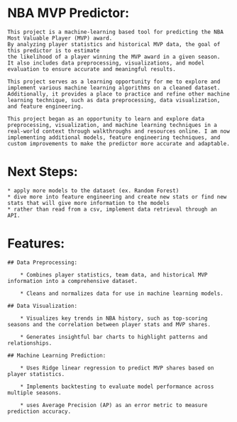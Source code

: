 # NBA MVP Predictor:

    This project is a machine-learning based tool for predicting the NBA Most Valuable Player (MVP) award. 
    By analyzing player statistics and historical MVP data, the goal of this predictor is to estimate
    the likelihood of a player winning the MVP award in a given season. 
    It also includes data preprocessing, visualizations, and model evaluation to ensure accurate and meaningful results.

    This project serves as a learning opportunity for me to explore and implement various machine learning algorithms on a cleaned dataset. 
    Additionally, it provides a place to practice and refine other machine learning technique, such as data preprocessing, data visualization, and feature engineering.

    This project began as an opportunity to learn and explore data preprocessing, visualization, and machine learning techniques in a real-world context through walkthroughs and resources online. I am now implementing additional models, feature engineering techniques, and custom improvements to make the predictor more accurate and adaptable.




# Next Steps:
    * apply more models to the dataset (ex. Random Forest)
    * dive more into feature engineering and create new stats or find new stats that will give more information to the models
    * rather than read from a csv, implement data retrieval through an API.



# Features:

    ## Data Preprocessing:

        * Combines player statistics, team data, and historical MVP information into a comprehensive dataset. 

        * Cleans and normalizes data for use in machine learning models.

    ## Data Visualization:

        * Visualizes key trends in NBA history, such as top-scoring seasons and the correlation between player stats and MVP shares.

        * Generates insightful bar charts to highlight patterns and relationships.

    ## Machine Learning Prediction:

        * Uses Ridge linear regression to predict MVP shares based on player statistics.

        * Implements backtesting to evaluate model performance across multiple seasons.

        * uses Average Precision (AP) as an error metric to measure prediction accuracy.








